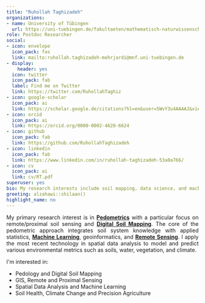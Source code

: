 ```yaml
---
title: "Ruhollah Taghizadeh"
organizations:
- name: University of Tübingen 
  url: https://uni-tuebingen.de/fakultaeten/mathematisch-naturwissenschaftliche-fakultaet/fachbereiche/geowissenschaften/arbeitsgruppen/geographie/forschungsbereich/bodenkunde-und-geomorphologie/work-group/
role: Postdoc Researcher
social:
- icon: envelope
  icon_pack: fas
  link: mailto:ruhollah.taghizadeh-mehrjardi@mnf.uni-tuebingen.de
- display:
    header: yes
  icon: twitter
  icon_pack: fab
  label: Find me on Twitter
  link: https://twitter.com/RuhollahTaghiz
- icon: google-scholar
  icon_pack: ai
  link: https://scholar.google.de/citations?hl=en&user=5WvY3u4AAAAJ&view_op=list_works
- icon: orcid
  icon_pack: ai
  link: https://orcid.org/0000-0002-4620-6624
- icon: github
  icon_pack: fab
  link: https://github.com/RuhollahTaghizadeh
- icon: linkedin
  icon_pack: fab
  link: https://www.linkedin.com/in/ruhollah-taghizadeh-53a0a766/
- icon: cv
  icon_pack: ai
  link: cv/RT.pdf
superuser: yes
bio: My research interests include soil mapping, data science, and machine learning 
greeting: alzahawi::shilaan()
highlight_name: no
---
```

<style>
body {
text-align: justify}
</style>
My primary research interest is in [**Pedometrics**](http://pedometrics.org/) with a particular focus on remote/proximal soil sensing and [**Digital Soil Mapping**](https://en.wikipedia.org/wiki/Digital_soil_mapping). The core of the pedometric approach integrates soil system knowledge with applied statistics, [**Machine Learning**](https://en.wikipedia.org/wiki/Machine_learning), geoinformatics, and [**Remote Sensing**](https://en.wikipedia.org/wiki/Remote_sensing). I apply the most recent technology in spatial data analysis to model and predict various environmental metrics such as soils, water, vegetation, and climate. 

I'm interested in:

* Pedology and Digital Soil Mapping
* GIS, Remote and Proximal Sensing 
* Spatial Data Analysis and Machine Learning
* Soil Health, Climate Change and Precision Agriculture 

<center> 


